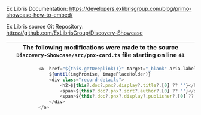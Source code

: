 Ex Libris Documentation: https://developers.exlibrisgroup.com/blog/primo-showcase-how-to-embed/

Ex Libris source Git Repository:  https://github.com/ExLibrisGroup/Discovery-Showcase


| The following modifications were made to the source `Discovery-Showcase/src/pnx-card.ts` file starting on line `41`      |
| ------------- |
```typescript
            <a  href="${this.getDeeplink()}" target="_blank" aria-label="">
                ${until(imgPromise, imagePlaceHolder)}
                <div class="record-details">
                    <h2>${this?.doc?.pnx?.display?.title?.[0] ?? ''}</h2>
                    <span>${this?.doc?.pnx?.sort?.author?.[0] ?? ''}</span><br> <!-- This line was added to display author/creator if available in the PNX record  -->
                    <span>${this?.doc?.pnx?.display?.publisher?.[0] ?? ''}--${this?.doc?.pnx?.display?.creationdate?.[0] ?? ''}</span> <!-- Appended the publisher data with a 2-em dash and the publication date if available in the PNX record  -->
                </div>
            </a>

```
